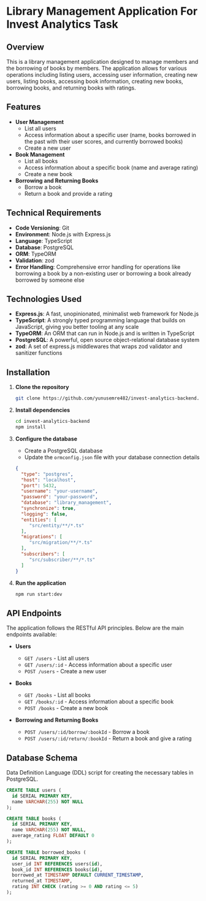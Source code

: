 # Library Management Application For Invest Analytics Task

## Overview

This is a library management application designed to manage members and the borrowing of books by members. The application allows for various operations including listing users, accessing user information, creating new users, listing books, accessing book information, creating new books, borrowing books, and returning books with ratings. 

## Features

- **User Management**
  - List all users
  - Access information about a specific user (name, books borrowed in the past with their user scores, and currently borrowed books)
  - Create a new user
- **Book Management**
  - List all books
  - Access information about a specific book (name and average rating)
  - Create a new book
- **Borrowing and Returning Books**
  - Borrow a book
  - Return a book and provide a rating

## Technical Requirements

- **Code Versioning**: Git
- **Environment**: Node.js with Express.js
- **Language**: TypeScript
- **Database**: PostgreSQL
- **ORM**: TypeORM
- **Validation**: zod
- **Error Handling**: Comprehensive error handling for operations like borrowing a book by a non-existing user or borrowing a book already borrowed by someone else

## Technologies Used

- **Express.js**: A fast, unopinionated, minimalist web framework for Node.js
- **TypeScript**: A strongly typed programming language that builds on JavaScript, giving you better tooling at any scale
- **TypeORM**: An ORM that can run in Node.js and is written in TypeScript
- **PostgreSQL**: A powerful, open source object-relational database system
- **zod**: A set of express.js middlewares that wraps zod validator and sanitizer functions

## Installation

1. **Clone the repository**
    ```bash
    git clone https://github.com/yunusemre482/invest-analytics-backend.git
    ```

2. **Install dependencies**
    ```bash
    cd invest-analytics-backend
    npm install
    ```

3. **Configure the database**
   - Create a PostgreSQL database
   - Update the `ormconfig.json` file with your database connection details
    ```json
    {
      "type": "postgres",
      "host": "localhost",
      "port": 5432,
      "username": "your-username",
      "password": "your-password",
      "database": "library_management",
      "synchronize": true,
      "logging": false,
      "entities": [
         "src/entity/**/*.ts"
      ],
      "migrations": [
         "src/migration/**/*.ts"
      ],
      "subscribers": [
         "src/subscriber/**/*.ts"
      ]
    }
    ```

4. **Run the application**
    ```bash
    npm run start:dev
    ```

## API Endpoints

The application follows the RESTful API principles. Below are the main endpoints available:

- **Users**
  - `GET /users` - List all users
  - `GET /users/:id` - Access information about a specific user
  - `POST /users` - Create a new user

- **Books**
  - `GET /books` - List all books
  - `GET /books/:id` - Access information about a specific book
  - `POST /books` - Create a new book

- **Borrowing and Returning Books**
  - `POST /users/:id/borrow/:bookId` - Borrow a book
  - `POST /users/:id/return/:bookId` - Return a book and give a rating

## Database Schema

Data Definition Language (DDL) script for creating the necessary tables in PostgreSQL.

```sql
CREATE TABLE users (
  id SERIAL PRIMARY KEY,
  name VARCHAR(255) NOT NULL
);

CREATE TABLE books (
  id SERIAL PRIMARY KEY,
  name VARCHAR(255) NOT NULL,
  average_rating FLOAT DEFAULT 0
);

CREATE TABLE borrowed_books (
  id SERIAL PRIMARY KEY,
  user_id INT REFERENCES users(id),
  book_id INT REFERENCES books(id),
  borrowed_at TIMESTAMP DEFAULT CURRENT_TIMESTAMP,
  returned_at TIMESTAMP,
  rating INT CHECK (rating >= 0 AND rating <= 5)
);